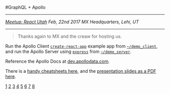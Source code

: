 #GraphQL + Apollo

***
*[Meetup: React Utah](1)*
*Feb, 22nd 2017*
*MX Headquarters, Lehi, UT*
***

> Thanks again to MX and the creaw for hosting us. 

<!-- Join the [Meetup](https://www.meetup.com/ReactJS-Utah/) -->

Run the Apollo Client [`create-react-app`](2) example app from [`~/demo_client`](3), and run the Apollo Server using [`express`](4) from [`~/demo_server`](5).

Reference the Apollo Docs at [dev.apollodata.com](6).

There is a [handy cheatsheets here](7), and the [presentation slides as a PDF here](8).

[1](https://www.meetup.com/ReactJS-Utah/events/237527894/)
[2](https://github.com/facebookincubator/create-react-app)
[3](../demo_client/)
[4](https://github.com/expressjs/express)
[5](../demo_server)
[6](http://dev.apollodata.com/)
[7](../resources/graphql-shorthand-notation-cheat-sheet.pdf)
[8](../resources/keynote.pdf)